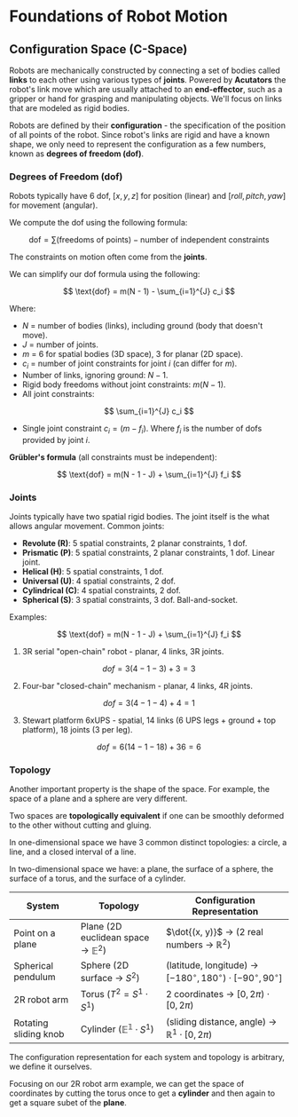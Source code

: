 # Foundations of Robot Motion

## Configuration Space (C-Space)

Robots are mechanically constructed by connecting a set of bodies called **links** to each other using various types of **joints**. Powered by **Acutators** the robot's link move which are usually attached to an **end-effector**, such as a gripper or hand for grasping and manipulating objects. We'll focus on links that are modeled as rigid bodies.

Robots are defined by their **configuration** - the specification of the position of all points of the robot. Since robot's links are rigid and have a known shape, we only need to represent the configuration as a few numbers, known as **degrees of freedom (dof)**. 

### Degrees of Freedom (dof)

Robots typically have 6 dof, $[x, y, z]$ for position (linear) and $[roll, pitch, yaw]$ for movement (angular).

We compute the dof using the following formula:

$$
\text{dof} = \sum{(\text{freedoms of points}) - \text{number of independent constraints}}
$$

The constraints on motion often come from the **joints**. 

We can simplify our dof formula using the following:

$$
\text{dof} = m(N - 1) - \sum_{i=1}^{J} c_i
$$

Where:
- $N$ = number of bodies (links), including ground (body that doesn't move).
- $J$ = number of joints.
- $m$ = 6 for spatial bodies (3D space), 3 for planar (2D space).
- $c_i$ = number of joint constraints for joint $i$ (can differ for $m$).
- Number of links, ignoring ground: $N - 1$.
- Rigid body freedoms without joint constraints: $m(N - 1)$.
- All joint constraints:

$$
\sum_{i=1}^{J} c_i
$$

- Single joint constraint $c_i = (m - f_i)$. Where $f_i$ is the number of dofs provided by joint $i$. 
  
**Grübler's formula** (all constraints must be independent):

$$
\text{dof} = m(N - 1 - J) + \sum_{i=1}^{J} f_i
$$

### Joints

Joints typically have two spatial rigid bodies. The joint itself is the what allows angular movement. Common joints:

- **Revolute (R)**: 5 spatial constraints, 2 planar constraints, 1 dof. 
- **Prismatic (P)**: 5 spatial constraints, 2 planar constraints, 1 dof. Linear joint. 
- **Helical (H)**: 5 spatial constraints, 1 dof.
- **Universal (U)**: 4 spatial constraints, 2 dof.
- **Cylindrical (C)**: 4 spatial constraints, 2 dof.
- **Spherical (S)**: 3 spatial constraints, 3 dof. Ball-and-socket.

Examples:

$$
\text{dof} = m(N - 1 - J) + \sum_{i=1}^{J} f_i
$$

1. 3R serial "open-chain" robot - planar, 4 links, 3R joints.

$$
dof = 3(4 - 1 - 3) + 3 = 3
$$

2. Four-bar "closed-chain" mechanism - planar, 4 links, 4R joints.

$$
dof = 3(4 - 1 - 4) + 4 = 1
$$

3. Stewart platform 6xUPS - spatial, 14 links (6 UPS legs + ground + top platform), 18 joints (3 per leg).

$$
dof = 6(14 - 1 - 18) + 36 = 6
$$

### Topology

Another important property is the shape of the space. For example, the space of a plane and a sphere are very different.

Two spaces are **topologically equivalent** if one can be smoothly deformed to the other without cutting and gluing.

In one-dimensional space we have 3 common distinct topologies: a circle, a line, and a closed interval of a line.

In two-dimensional space we have: a plane, the surface of a sphere, the surface of a torus, and the surface of a cylinder.

| System           | Topology               | Configuration Representation    |
|------------------|------------------------|---------------------------------|
| Point on a plane | Plane (2D euclidean space -> $\mathbb{E}^2$) | $\dot{(x, y)}$ -> (2 real numbers -> $\mathbb{R}^2$) |
| Spherical pendulum | Sphere (2D surface -> $S^2$) | (latitude, longitude) -> $[-180^{\circ}, 180^{\circ}) \cdot [-90^{\circ}, 90^{\circ}]$ |
|2R robot arm | Torus ($T^2 = S^1 \cdot S^1$) | 2 coordinates -> $[0, 2\pi) \cdot [0, 2\pi)$ |
| Rotating sliding knob | Cylinder ($\mathbb{E^1} \cdot S^1$) | (sliding distance, angle) -> $\mathbb{R}^1 \cdot [0, 2\pi)$ |

The configuration representation for each system and topology is arbitrary, we define it ourselves. 

Focusing on our 2R robot arm example, we can get the space of coordinates by cutting the torus once to get a **cylinder** and then again to get a square subet of the **plane**. 
